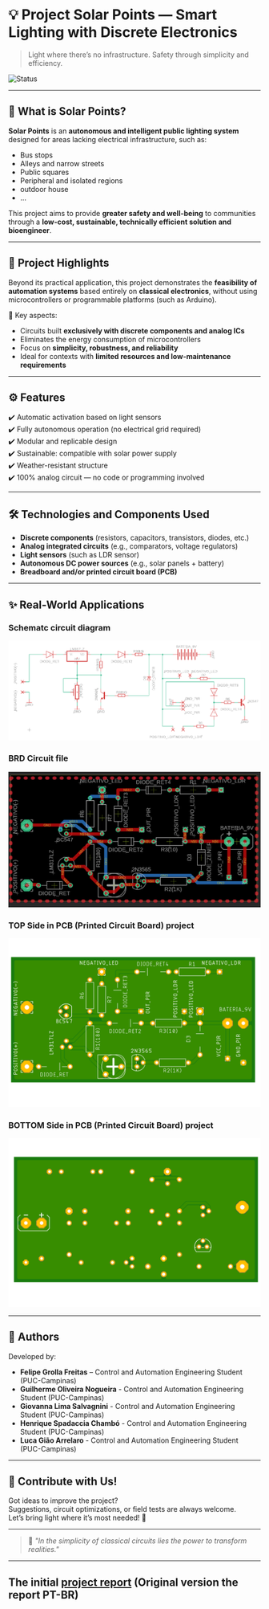 # 💡 Project Solar Points — Smart Lighting with Discrete Electronics

> Light where there’s no infrastructure. Safety through simplicity and efficiency.

![Status](https://img.shields.io/badge/status-in%20development-yellow)

---

## 🌙 What is Solar Points?

**Solar Points** is an **autonomous and intelligent public lighting system** designed for areas lacking electrical infrastructure, such as:

- Bus stops  
- Alleys and narrow streets  
- Public squares  
- Peripheral and isolated regions
- outdoor house
- ...

This project aims to provide **greater safety and well-being** to communities through a **low-cost, sustainable, technically efficient solution and bioengineer**.

---

## 🔧 Project Highlights

Beyond its practical application, this project demonstrates the **feasibility of automation systems** based entirely on **classical electronics**, without using microcontrollers or programmable platforms (such as Arduino).

📎 Key aspects:

- Circuits built **exclusively with discrete components and analog ICs**
- Eliminates the energy consumption of microcontrollers
- Focus on **simplicity, robustness, and reliability**
- Ideal for contexts with **limited resources and low-maintenance requirements**

---

## ⚙️ Features

✔️ Automatic activation based on light sensors  
✔️ Fully autonomous operation (no electrical grid required)  
✔️ Modular and replicable design  
✔️ Sustainable: compatible with solar power supply  
✔️ Weather-resistant structure  
✔️ 100% analog circuit — no code or programming involved

---

## 🛠️ Technologies and Components Used

- **Discrete components** (resistors, capacitors, transistors, diodes, etc.)  
- **Analog integrated circuits** (e.g., comparators, voltage regulators)  
- **Light sensors** (such as LDR sensor)  
- **Autonomous DC power sources** (e.g., solar panels + battery)  
- **Breadboard and/or printed circuit board (PCB)**

---

## ✨ Real-World Applications

### Schematc circuit diagram
<img src="https://github.com/Grolla05/Project_SolarPoints/blob/e3df9765b2381f3277970ebb81dfad1509907ae8/Versions/SolarPoints2.0/Schematics.png">

### BRD Circuit file
<img src="https://github.com/Grolla05/Project_SolarPoints/blob/e3df9765b2381f3277970ebb81dfad1509907ae8/Versions/SolarPoints2.0/PCB.png">

### TOP Side in PCB (Printed Circuit Board) project
<img src="https://github.com/Grolla05/Project_SolarPoints/blob/e3df9765b2381f3277970ebb81dfad1509907ae8/Versions/SolarPoints2.0/Solar_Points%20(top%20side).png">

### BOTTOM Side in PCB (Printed Circuit Board) project
<img src="https://github.com/Grolla05/Project_SolarPoints/blob/e3df9765b2381f3277970ebb81dfad1509907ae8/Versions/SolarPoints2.0/Solar_Points%20(bottom%20side).png">

---

## 👥 Authors

Developed by:

- **Felipe Grolla Freitas** – Control and Automation Engineering Student (PUC-Campinas)
- **Guilherme Oliveira Nogueira** - Control and Automation Engineering Student (PUC-Campinas)
- **Giovanna Lima Salvagnini** - Control and Automation Engineering Student (PUC-Campinas)
- **Henrique Spadaccia Chambó** - Control and Automation Engineering Student (PUC-Campinas)
- **Luca Gião Arrelaro** - Control and Automation Engineering Student (PUC-Campinas)

---

## 💬 Contribute with Us!

Got ideas to improve the project?  
Suggestions, circuit optimizations, or field tests are always welcome.  
Let’s bring light where it’s most needed! 🤝

---

> 🧠 *"In the simplicity of classical circuits lies the power to transform realities."*

---

## The initial <a href="https://docs.google.com/document/d/15Q5Ukf8NV3kQQCNdmG4273UDeBLJhgRvPEK_5T5JpjQ/edit?usp=sharing">project report</a> (Original version the report PT-BR)
